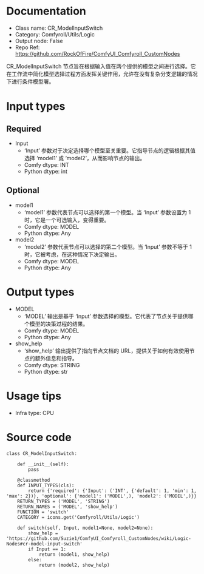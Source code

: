 # Documentation
- Class name: CR_ModelInputSwitch
- Category: Comfyroll/Utils/Logic
- Output node: False
- Repo Ref: https://github.com/RockOfFire/ComfyUI_Comfyroll_CustomNodes

CR_ModelInputSwitch 节点旨在根据输入值在两个提供的模型之间进行选择。它在工作流中简化模型选择过程方面发挥关键作用，允许在没有复杂分支逻辑的情况下进行条件模型署。

# Input types
## Required
- Input
    - ‘Input’ 参数对于决定选择哪个模型至关重要。它指导节点的逻辑根据其值选择 ‘model1’ 或 ‘model2’，从而影响节点的输出。
    - Comfy dtype: INT
    - Python dtype: int
## Optional
- model1
    - ‘model1’ 参数代表节点可以选择的第一个模型。当 ‘Input’ 参数设置为 1 时，它是一个可选输入，变得重要。
    - Comfy dtype: MODEL
    - Python dtype: Any
- model2
    - ‘model2’ 参数代表节点可以选择的第二个模型。当 ‘Input’ 参数不等于 1 时，它被考虑，在这种情况下决定输出。
    - Comfy dtype: MODEL
    - Python dtype: Any

# Output types
- MODEL
    - ‘MODEL’ 输出是基于 ‘Input’ 参数选择的模型。它代表了节点关于提供哪个模型的决策过程的结果。
    - Comfy dtype: MODEL
    - Python dtype: Any
- show_help
    - ‘show_help’ 输出提供了指向节点文档的 URL，提供关于如何有效使用节点的额外信息和指导。
    - Comfy dtype: STRING
    - Python dtype: str

# Usage tips
- Infra type: CPU

# Source code
```
class CR_ModelInputSwitch:

    def __init__(self):
        pass

    @classmethod
    def INPUT_TYPES(cls):
        return {'required': {'Input': ('INT', {'default': 1, 'min': 1, 'max': 2})}, 'optional': {'model1': ('MODEL',), 'model2': ('MODEL',)}}
    RETURN_TYPES = ('MODEL', 'STRING')
    RETURN_NAMES = ('MODEL', 'show_help')
    FUNCTION = 'switch'
    CATEGORY = icons.get('Comfyroll/Utils/Logic')

    def switch(self, Input, model1=None, model2=None):
        show_help = 'https://github.com/Suzie1/ComfyUI_Comfyroll_CustomNodes/wiki/Logic-Nodes#cr-model-input-switch'
        if Input == 1:
            return (model1, show_help)
        else:
            return (model2, show_help)
```